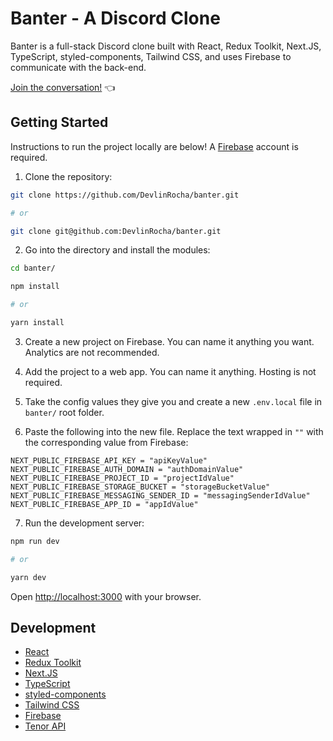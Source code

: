 # Banter - A Discord Clone

Banter is a full-stack Discord clone built with React, Redux Toolkit, Next.JS, TypeScript, styled-components, Tailwind CSS, and uses Firebase to communicate with the back-end.

[Join the conversation!](https://banter-kappa.vercel.app/) 👈

## Getting Started

Instructions to run the project locally are below! A [Firebase](https://firebase.google.com/) account is required.

1. Clone the repository:

```bash
git clone https://github.com/DevlinRocha/banter.git

# or

git clone git@github.com:DevlinRocha/banter.git
```

2. Go into the directory and install the modules:

```bash
cd banter/

npm install

# or

yarn install
```

3. Create a new project on Firebase. You can name it anything you want. Analytics are not recommended.

4. Add the project to a web app. You can name it anything. Hosting is not required.

5. Take the config values they give you and create a new `.env.local` file in `banter/` root folder.

6. Paste the following into the new file. Replace the text wrapped in `""` with the corresponding value from Firebase:

```
NEXT_PUBLIC_FIREBASE_API_KEY = "apiKeyValue"
NEXT_PUBLIC_FIREBASE_AUTH_DOMAIN = "authDomainValue"
NEXT_PUBLIC_FIREBASE_PROJECT_ID = "projectIdValue"
NEXT_PUBLIC_FIREBASE_STORAGE_BUCKET = "storageBucketValue"
NEXT_PUBLIC_FIREBASE_MESSAGING_SENDER_ID = "messagingSenderIdValue"
NEXT_PUBLIC_FIREBASE_APP_ID = "appIdValue"
```

7. Run the development server:

```bash
npm run dev

# or

yarn dev
```

Open [http://localhost:3000](http://localhost:3000) with your browser.

## Development

- [React](https://reactjs.org/)
- [Redux Toolkit](https://redux-toolkit.js.org/)
- [Next.JS](https://nextjs.org/)
- [TypeScript](https://www.typescriptlang.org/)
- [styled-components](https://styled-components.com/)
- [Tailwind CSS](https://tailwindcss.com/)
- [Firebase](https://firebase.google.com/)
- [Tenor API](https://tenor.com/gifapi/)
 
